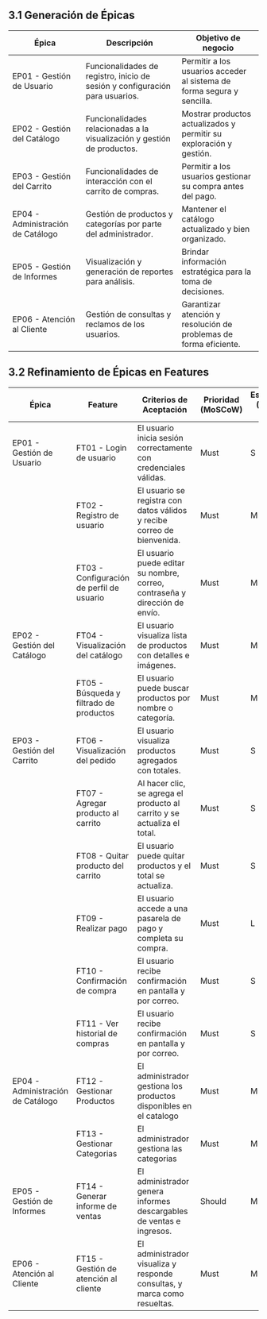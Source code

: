 
## 3.1 Generación de Épicas

| Épica                    | Descripción                                                                 | Objetivo de negocio                                                                 |
|-------------------------|------------------------------------------------------------------------------|--------------------------------------------------------------------------------------|
| EP01 - Gestión de Usuario      | Funcionalidades de registro, inicio de sesión y configuración para usuarios.               | Permitir a los usuarios acceder al sistema de forma segura y sencilla.             |
| EP02 - Gestión del Catálogo    | Funcionalidades relacionadas a la visualización y gestión de productos.     | Mostrar productos actualizados y permitir su exploración y gestión.                |
| EP03 - Gestión del Carrito     | Funcionalidades de interacción con el carrito de compras.                   | Permitir a los usuarios gestionar su compra antes del pago.                        |
| EP04 - Administración de Catálogo| Gestión de productos y categorías por parte del administrador.            | Mantener el catálogo actualizado y bien organizado.                                |
| EP05 - Gestión de Informes     | Visualización y generación de reportes para análisis.                       | Brindar información estratégica para la toma de decisiones.                        |
| EP06 - Atención al Cliente     | Gestión de consultas y reclamos de los usuarios.                            | Garantizar atención y resolución de problemas de forma eficiente.                  |

## 3.2 Refinamiento de Épicas en Features

| Épica                        | Feature                          | Criterios de Aceptación                                                                 | Prioridad (MoSCoW) | Estimación (T-shirt sizing) |
|-----------------------------|----------------------------------|------------------------------------------------------------------------------------------|--------------------|-----------------------------|
| EP01 - Gestión de Usuario   | FT01 - Login de usuario                 | El usuario inicia sesión correctamente con credenciales válidas.                        | Must               | S                           |
|                             | FT02 - Registro de usuario              | El usuario se registra con datos válidos y recibe correo de bienvenida.                 | Must               | M                           |
|                             | FT03 - Configuración de perfil de usuario | El usuario puede editar su nombre, correo, contraseña y dirección de envío.           | Must               | M                           |
| EP02 - Gestión del Catálogo | FT04 - Visualización del catálogo       | El usuario visualiza lista de productos con detalles e imágenes.                        | Must               | M                           |
|                             | FT05 - Búsqueda y filtrado de productos | El usuario puede buscar productos por nombre o categoría.                               | Must               | M                           |
| EP03 - Gestión del Carrito  | FT06 - Visualización del pedido         | El usuario visualiza productos agregados con totales.                                   | Must               | S                           |
|                             | FT07 - Agregar producto al carrito      | Al hacer clic, se agrega el producto al carrito y se actualiza el total.                | Must               | S                           |
|                             | FT08 - Quitar producto del carrito      | El usuario puede quitar productos y el total se actualiza.                              | Must               | S                           |
|                             | FT09 - Realizar pago                    | El usuario accede a una pasarela de pago y completa su compra.                          | Must               | L                           |
|                             | FT10 - Confirmación de compra           | El usuario recibe confirmación en pantalla y por correo.                                | Must               | S                           |
|                             | FT11 - Ver historial de compras         | El usuario recibe confirmación en pantalla y por correo.                                | Must               | S                           |
| EP04 - Administración de Catálogo | FT12 - Gestionar Productos              | El administrador gestiona los productos disponibles en el catalogo                | Must               | M                           |
|                             | FT13 - Gestionar Categorias             | El administrador gestiona las categorias                                                | Must               | M                           |
| EP05 - Gestión de Informes  | FT14 - Generar informe de ventas        | El administrador genera informes descargables de ventas e ingresos.                     | Should             | M                           |
| EP06 - Atención al Cliente  | FT15 - Gestión de atención al cliente   | El administrador visualiza y responde consultas, y marca como resueltas.                | Must               | M                           |
